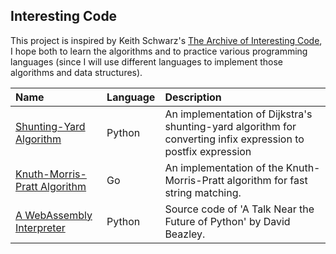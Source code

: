 ## Interesting Code

This project is inspired by Keith Schwarz's [The Archive of Interesting Code](http://www.keithschwarz.com/interesting/),
I hope both to learn the algorithms and to practice various programming languages
(since I will use different languages to implement those algorithms and data structures).

| Name | Language | Description |
|:-----------|:-------------|:-------------|
|[Shunting-Yard Algorithm](./code/ShuntingYard.py) | Python | An implementation of Dijkstra's shunting-yard algorithm for converting infix expression to postfix expression|
|[Knuth-Morris-Pratt Algorithm](./code/kmp.go) | Go | An implementation of the Knuth-Morris-Pratt algorithm for fast string matching.|
|[A WebAssembly Interpreter](./code/rocket) | Python | Source code of 'A Talk Near the Future of Python' by David Beazley.|
